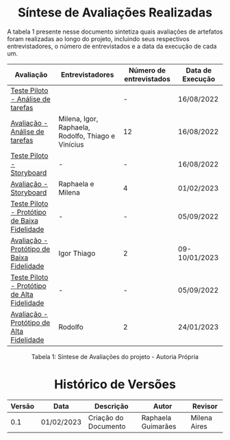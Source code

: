 # <center> Síntese de Avaliações Realizadas

A tabela 1 presente nesse documento sintetiza quais avaliações de artefatos foram realizadas ao longo do projeto, incluindo seus respectivos entrevistadores, o número de entrevistados e a data da execução de cada um.

| Avaliação | Entrevistadores | Número de entrevistados | Data de Execução |
|-----------|-----------------|---------------------------|------------------|
| [Teste Piloto - Análise de tarefas](design/Fase1/testepiloto.md)                            |                     | - | 16/08/2022 |
| [Avaliação - Análise de tarefas](design/Fase1/entrevistas.md)                               | Milena, Igor, Raphaela, Rodolfo, Thiago e Vinícius   | 12 | 16/08/2022 |
| [Teste Piloto - Storyboard](https://www.youtube.com/watch?v=SLNwdEBego4)                    | -                  | - | 16/08/2022 |
| [Avaliação - Storyboard](design/Fase1/avaliacaoStoryboard.md)                               | Raphaela e Milena | 4 | 01/02/2023 |
| [Teste Piloto - Protótipo de Baixa Fidelidade](https://www.youtube.com/watch?v=8s5shHCfWYk) | -        | - | 05/09/2022 |
| [Avaliação - Protótipo de Baixa Fidelidade](design/Fase2/AvalPrototipoPapel.md)             | Igor Thiago                  | 2 | 09-10/01/2023|
| [Teste Piloto - Protótipo de Alta Fidelidade](https://www.youtube.com/watch?v=B_j8onyQupE)  | -                  | - | 05/09/2022 |
| [Avaliação - Protótipo de Alta Fidelidade](avaliacaoProtAltaFidelidade.md)                  | Rodolfo    | 2 | 24/01/2023 |

<figcaption> <center>Tabela 1: Síntese de Avaliações do projeto - Autoria Própria</figcaption>

# <center> Histórico de Versões

| Versão | Data | Descrição            | Autor           | Revisor |
|--------|------|----------------------|-----------------|---------|
| 0.1    | 01/02/2023 | Criação do Documento | Raphaela Guimarães | Milena Aires     |
